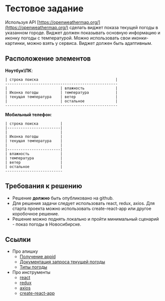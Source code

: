 # Тестовое задание

Используя API [https://openweathermap.org/](https://openweathermap.org/) сделать виджет показа текущей погоды в указанном городе. Виджет должен показывать основную информацию и иконку погоды с температурой. Можно использовать свои иконки-картинки, можно взять у сервиса. Виджет должен быть адаптивным.

## Расположение элементов

**Ноутбук\ПК**:

```
| строка поиска                                   |
---------------------------------------------------
|                        | влажность              |
| Иконка погоды          | температура            |
| текущая температура    | ветер                  |
|                        | остальное              |
---------------------------------------------------
```

**Мобильный телефон**:

```
| строка поиска          |
|------------------------|
|                        |
| Иконка погоды          |
| текущая температура    |
|                        |
|------------------------|
| влажность              |
| температура            |
| ветер                  |
| остальное              |
--------------------------
```

## Требования к решению

- Решение **должно** быть опубликовано на github.
- Для решения задачи следует использовать react, redux, axios. Для старта проекта можно использовать create-react-app или другое коробочное решение.
- Решение можно поднять локально и пройти минимальный сценарий - показ погоды в Новосибирске.

## Ссылки

- Про апишку
    - [Получение appid](https://openweathermap.org/appid)
    - [Документация запроса текущей погоды](https://openweathermap.org/current)
    - [Типы погоды](https://openweathermap.org/weather-conditions)
- Про инструменты
    - [react](https://ru.reactjs.org/)
    - [redux](https://redux.js.org/)
    - [axios](https://github.com/axios/axios)
    - [create-react-app](https://github.com/facebook/create-react-app)